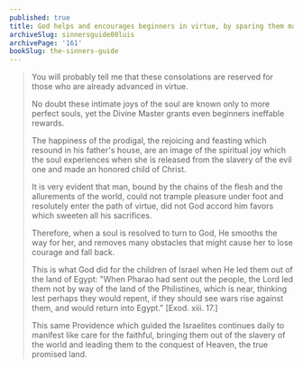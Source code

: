 ```yaml
---
published: true
title: God helps and encourages beginners in virtue, by sparing them many sufferings, and giving them many joys
archiveSlug: sinnersguide00luis
archivePage: '161'
bookSlug: the-sinners-guide
---
```


> You will probably tell me that these consolations are reserved for those who are already advanced in virtue.
> 
> No doubt these intimate joys of the soul are known only to more perfect souls, yet the Divine Master grants even beginners ineffable rewards.
> 
> The happiness of the prodigal, the rejoicing and feasting which resound in his father's house, are an image of the spiritual joy which the soul experiences when she is released from the slavery of the evil one and made an honored child of Christ.
> 
> It is very evident that man, bound by the chains of the flesh and the allurements of the world, could not trample pleasure under foot and resolutely enter the path of virtue, did not God accord him favors which sweeten all his sacrifices.
> 
> Therefore, when a soul is resolved to turn to God, He smooths the way for her, and removes many obstacles that might cause her to lose courage and fall back.
> 
> This is what God did for the children of Israel when He led them out of the land of Egypt: "When Pharao had sent out the people, the Lord led them not by way of the land of the Philistines, which is near, thinking lest perhaps they would repent, if they should see wars rise against them, and would return into Egypt." [Exod. xiii. 17.]
> 
> This same Providence which guided the Israelites continues daily to manifest like care for the faithful, bringing them out of the slavery of the world and leading them to the conquest of Heaven, the true promised land.

